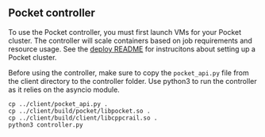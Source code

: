 ## Pocket controller

To use the Pocket controller, you must first launch VMs for your Pocket cluster. The controller
will scale containers based on job requirements and resource usage. See the 
[deploy README](https://github.com/stanford-mast/pocket/blob/master/deploy/README.md) for
instrucitons about setting up a Pocket cluster. 

Before using the controller, make sure to copy the `pocket_api.py` file from the client directory to the
controller folder. Use python3 to run the controller as it relies on the asyncio module. 

```
cp ../client/pocket_api.py .
cp ../client/build/pocket/libpocket.so .
cp ../client/build/client/libcppcrail.so .
python3 controller.py
```
